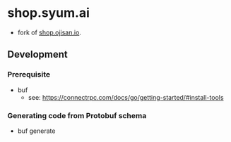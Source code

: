 # shop.syum.ai

* fork of [shop.ojisan.io](https://github.com/sadnessOjisan/shop.ojisan.io).

## Development

### Prerequisite

* buf
  - see: https://connectrpc.com/docs/go/getting-started/#install-tools

### Generating code from Protobuf schema

* buf generate

